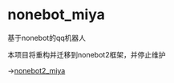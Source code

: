 # nonebot_miya

基于nonebot的qq机器人

本项目将重构并迁移到nonebot2框架，并停止维护

→[nonebot2_miya](https://github.com/Ailitonia/nonebot2_miya)
